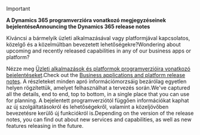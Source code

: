 > [!IMPORTANT]
> <span data-ttu-id="25ce5-101">**A Dynamics 365 programverzióra vonatkozó megjegyzéseinek bejelentése**</span><span class="sxs-lookup"><span data-stu-id="25ce5-101">**Announcing the Dynamics 365 release notes**</span></span>
>
> <span data-ttu-id="25ce5-102">Kíváncsi a bármelyik üzleti alkalmazásával vagy platformjával kapcsolatos, közelgő és a közelmúltban bevezetett lehetőségekre?</span><span class="sxs-lookup"><span data-stu-id="25ce5-102">Wondering about upcoming and recently released capabilities in any of our business apps or platform?</span></span> 
> 
> <span data-ttu-id="25ce5-103">Nézze meg [Üzleti alkalmazások és platformok programverzióira vonatkozó bejelentéseket](https://go.microsoft.com/fwlink/?linkid=2010158).</span><span class="sxs-lookup"><span data-stu-id="25ce5-103">Check out the [Business applications and platform release notes](https://go.microsoft.com/fwlink/?linkid=2010158).</span></span> <span data-ttu-id="25ce5-104">A részleteket minden apró információmorzsáig bezárólag egyetlen helyen rögzítettük, amelyet felhasználhat a tervezés során.</span><span class="sxs-lookup"><span data-stu-id="25ce5-104">We've captured all the details, end to end, top to bottom, in a single place that you can use for planning.</span></span> <span data-ttu-id="25ce5-105">A bejelentett programverziótól függően információkat kaphat az új szolgáltatásokról és lehetőségekről, valamint a közeljövőben bevezetésre kerülő új funkciókról is.</span><span class="sxs-lookup"><span data-stu-id="25ce5-105">Depending on the version of the release notes, you can find out about new services and capabilities, as well as new features releasing in the future.</span></span>
